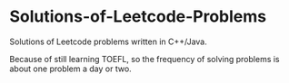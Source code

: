 # Solutions-of-Leetcode-Problems
Solutions of Leetcode problems written in C++/Java.

Because of still learning TOEFL, so the frequency of solving problems is about one problem a day or two.
